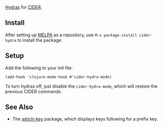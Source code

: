 [Hydras](https://github.com/abo-abo/hydra) for [CIDER](https://github.com/clojure-emacs/cider).

## Install

After setting up [MELPA](http://melpa.org/) as a repository, use `M-x package-install cider-hydra` to install the package.

## Setup

Add the following to your init file:

```emacs-lisp
(add-hook 'clojure-mode-hook #'cider-hydra-mode)
```

To turn hydras off, just disable the `cider-hydra-mode`, which will restore the previous CIDER commands.

## See Also

- The [which-key](https://github.com/justbur/emacs-which-key) package, which
  displays keys following for a prefix key.
